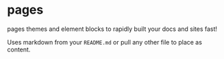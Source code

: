 pages
=====

pages themes and element blocks to rapidly built your docs and sites fast!

Uses markdown from your `README.md` or pull any other file to place as content.

